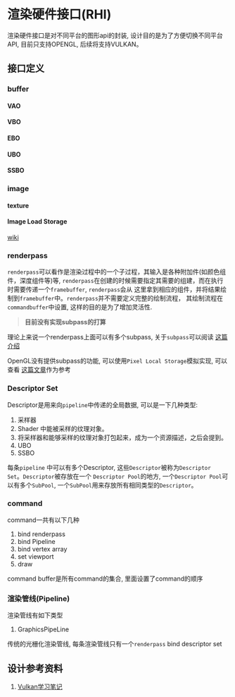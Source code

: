 # 渲染硬件接口(RHI)

渲染硬件接口是对不同平台的图形api的封装, 设计目的是为了方便切换不同平台API, 目前只支持OPENGL,
后续将支持VULKAN。

## 接口定义

### buffer

#### VAO

#### VBO

#### EBO

#### UBO

#### SSBO

### image

#### texture

#### Image Load Storage

[wiki](https://www.khronos.org/opengl/wiki/Image_Load_Store)

### renderpass

`renderpass`可以看作是渲染过程中的一个子过程，其输入是各种附加件(如颜色组件，深度组件等)等,
`renderpass`在创建的时候需要指定其需要的组建，而在执行时需要传递一个`framebuffer`, `renderpass`会从
这里拿到相应的组件，并将结果绘制到`framebuffer`中。`renderpass`并不需要定义完整的绘制流程，
其绘制流程在`commandbuffer`中设置, 这样的目的是为了增加灵活性.

> **目前没有实现subpass的打算**

理论上来说一个renderpass上面可以有多个subpass, 关于`subpass`可以阅读
[这篇介绍](https://gavinkg.github.io/ILearnVulkanFromScratch-CN/mdroot/Vulkan%20%E8%BF%9B%E9%98%B6/Subpass/Subpass%20%E5%88%9D%E6%AD%A5.html)

OpenGL没有提供subpass的功能, 可以使用`Pixel Local Storage`模拟实现, 可以查看
[这篇文章](https://blog.csdn.net/zju_fish1996/article/details/112847781)作为参考

### Descriptor Set

Descriptor是用来向`pipeline`中传递的全局数据, 可以是一下几种类型:
1. 采样器
2. Shader 中能被采样的纹理对象。
3. 将采样器和能够采样的纹理对象打包起来，成为一个资源描述，之后会提到。
4. UBO
5. SSBO

每条`pipeline` 中可以有多个Descriptor, 这些`Descriptor`被称为`Descriptor Set`。`Descriptor`被存放在一个
`Descriptor Pool`的地方, 一个`Descriptor Pool`可以有多个`SubPool`,
一个`SubPool`用来存放所有相同类型的`Descriptor`。

### command

command一共有以下几种

1. bind renderpass
2. bind Pipeline
3. bind vertex array
4. set viewport
5. draw

command buffer是所有command的集合, 里面设置了command的顺序


### 渲染管线(Pipeline)

渲染管线有如下类型

1. GraphicsPipeLine

传统的光栅化渲染管线, 每条渲染管线只有一个`renderpass`
bind descriptor set



## 设计参考资料

1. [Vulkan学习笔记](https://gavinkg.github.io/ILearnVulkanFromScratch-CN/)
